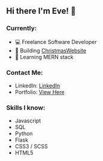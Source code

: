 ## Hi there I'm Eve! 👋

### Currently:
- 💻 Freelance Software Developer
- 🔨 Building <a href="https://christmas-website-evealexis-projects.vercel.app/">ChristmasWebsite</a>
- 🌱 Learning MERN stack

### Contact Me:
- LinkedIn: <a href="http://linkedin.com/in/evealex">LinkedIn</a>
- Portfolio: <a href="http://evealexis.github.io/">View Here</a>

### Skills I know:
- Javascript
- SQL
- Python
- Flask
- CSS3 / SCSS
- HTML5
